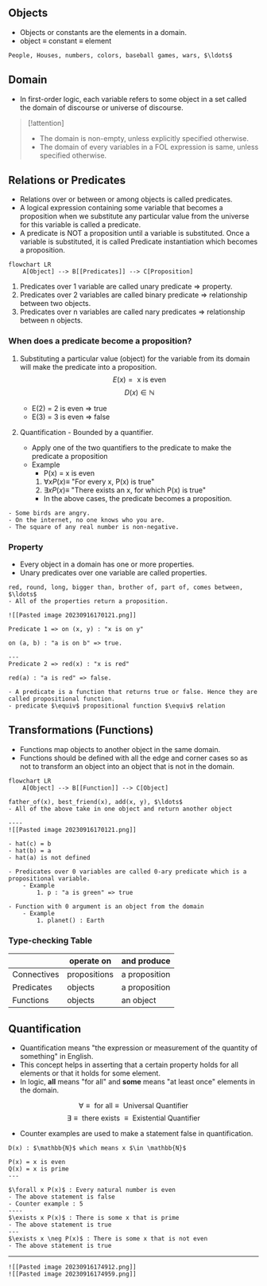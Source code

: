 
## Objects
- Objects or constants are the elements in a domain.
- object $\equiv$ constant $\equiv$ element
```ad-example
People, Houses, numbers, colors, baseball games, wars, $\ldots$
```

## Domain
- In first-order logic, each variable refers to some object in a set called the domain of discourse or universe of discourse.

> [!attention] 
> - The domain is non-empty, unless explicitly specified otherwise.
> - The domain of every variables in a FOL expression is same, unless specified otherwise.

## Relations or Predicates
- Relations over or between or among objects is called predicates.
- A logical expression containing some variable that becomes a proposition when we substitute any particular value from the universe for this variable is called a predicate.
- A predicate is NOT a proposition until a variable is substituted. Once a variable is substituted, it is called Predicate instantiation which becomes a proposition.

```mermaid
flowchart LR
	A[Object] --> B[[Predicates]] --> C[Proposition]
```

1. Predicates over 1 variable are called unary predicate => property.
2. Predicates over 2 variables are called binary predicate => relationship between two objects.
3. Predicates over n variables are called nary predicates => relationship between n objects.

### When does a predicate become a proposition?
1. Substituting a particular value (object) for the variable from its domain will make the predicate into a proposition.
$$
E(x) = \text{ x is even}
$$
$$
D(x) \in \mathbb{N}
$$
	- E(2) = 2 is even => true
	- E(3) = 3 is even => false

2. Quantification - Bounded by a quantifier.
	- Apply one of the two quantifiers to the predicate to make the predicate a proposition
	- Example
		- P(x) = x is even
		1. $\forall x P(x) \equiv$ "For every x, P(x) is true"
		2. $\exists x P(x) \equiv$ "There exists an x, for which P(x) is true"
		- In the above cases, the predicate becomes a proposition.
	
```ad-example
- Some birds are angry.
- On the internet, no one knows who you are.
- The square of any real number is non-negative.
```

### Property
- Every object in a domain has one or more properties.
- Unary predicates over one variable are called properties.
```ad-example
red, round, long, bigger than, brother of, part of, comes between, $\ldots$
- All of the properties return a proposition.
```


```ad-example
![[Pasted image 20230916170121.png]]

Predicate 1 => on (x, y) : "x is on y"

on (a, b) : "a is on b" => true.

---
Predicate 2 => red(x) : "x is red"

red(a) : "a is red" => false.

```


```ad-note
- A predicate is a function that returns true or false. Hence they are called propositional function.
- predicate $\equiv$ propositional function $\equiv$ relation
```

## Transformations (Functions)
- Functions map objects to another object in the same domain.
- Functions should be defined with all the edge and corner cases so as not to transform an object into an object that is not in the domain.

```mermaid
flowchart LR
	A[Object] --> B[[Function]] --> C[Object]
```

```ad-example
father_of(x), best_friend(x), add(x, y), $\ldots$
- All of the above take in one object and return another object

----
![[Pasted image 20230916170121.png]]

- hat(c) = b
- hat(b) = a
- hat(a) is not defined
```


```ad-info
- Predicates over 0 variables are called 0-ary predicate which is a propositional variable.
	- Example
		1. p : "a is green" => true

- Function with 0 argument is an object from the domain
	- Example 
		1. planet() : Earth
```

### Type-checking Table
|             | operate on   | and produce   |
| ----------- | ------------ | ------------- |
| Connectives | propositions | a proposition |
| Predicates  | objects      | a proposition |
| Functions   | objects      | an object              |

## Quantification
- Quantification means "the expression or measurement of the quantity of something" in English.
- This concept helps in asserting that a certain property holds for all elements or that it holds for some element.
- In logic, **all** means "for all" and **some** means "at least once" elements in the domain.

$$
\forall \equiv \text{ for all} \equiv \text{ Universal Quantifier}
$$
$$
\exists \equiv \text{ there exists } \equiv \text{ Existential Quantifier}
$$

- Counter examples are used to make a statement false in quantification.

```ad-example
D(x) : $\mathbb{N}$ which means x $\in \mathbb{N}$

P(x) = x is even
Q(x) = x is prime
---

$\forall x P(x)$ : Every natural number is even
- The above statement is false
- Counter example : 5
----
$\exists x P(x)$ : There is some x that is prime
- The above statement is true
---
$\exists x \neg P(x)$ : There is some x that is not even
- The above statement is true
```

---

```ad-summary
![[Pasted image 20230916174912.png]]
![[Pasted image 20230916174959.png]]
```
